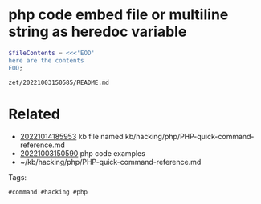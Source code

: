# php code embed file or multiline string as heredoc variable
```php
$fileContents = <<<'EOD'
here are the contents
EOD;
```

` zet/20221003150585/README.md `

# Related

- [20221014185953](/zet/20221014185953/README.md) kb file named kb/hacking/php/PHP-quick-command-reference.md
- [20221003150590](/zet/20221003150590/README.md) php code examples
- ~/kb/hacking/php/PHP-quick-command-reference.md

Tags:

    #command #hacking #php 
